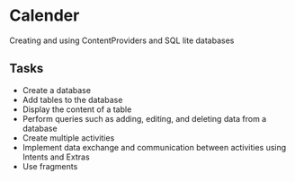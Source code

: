 # Calender
 Creating and using ContentProviders and SQL lite databases 

## Tasks 
- Create a database 
- Add tables to the database
- Display the content of a table
- Perform queries such as adding, editing, and deleting data from a database
- Create multiple activities
- Implement data exchange and communication between activities using Intents and Extras
- Use fragments


